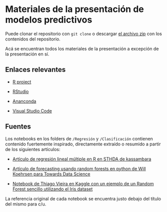 # Materiales de la presentación de modelos predictivos

Puede clonar el repositorio con `git clone` o descargar [el archivo zip](https://github.com/dreth/MaterialesPresentacionModelos/archive/refs/heads/main.zip) con los contenidos del repositorio.

Acá se encuentran todos los materiales de la presentación a excepción de la presentación en sí.

## Enlaces relevantes

- [R project](https://www.r-project.org/)

- [RStudio](https://www.rstudio.com/)

- [Ananconda](https://www.anaconda.com/products/individual)

- [Visual Studio Code](https://code.visualstudio.com/)


## Fuentes

Los notebooks en los folders de `/Regresión` y `/Clasificación` contienen contenido fuertemente inspirado, directamente extraído o resumido a partir de los siguientes artículos:

- [Artículo de regresión lineal múltiple en R en STHDA de kassambara](http://www.sthda.com/english/articles/40-regression-analysis/168-multiple-linear-regression-in-r/)

- [Artículo de forecasting usando random forests en python de Will Koehrsen para Towards Data Science](https://towardsdatascience.com/random-forest-in-python-24d0893d51c0)

- [Notebook de Thiago Vieira en Kaggle con un ejemplo de un Random Forest sencillo utilizando el Iris dataset](https://www.kaggle.com/tcvieira/simple-random-forest-iris-dataset)

La referencia original de cada notebook se encuentra justo debajo del título del mismo para c/u.
